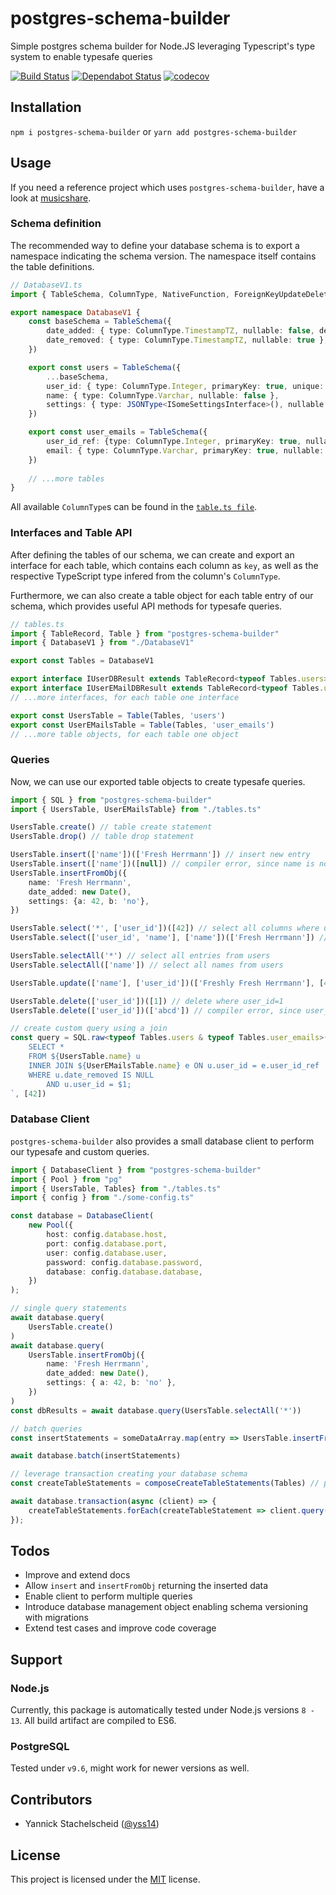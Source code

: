 # postgres-schema-builder
Simple postgres schema builder for Node.JS leveraging Typescript's type system to enable typesafe queries

[![Build Status](https://travis-ci.com/yss14/postgres-schema-builder.svg?branch=master)](https://travis-ci.com/yss14/postgres-schema-builder)
[![Dependabot Status](https://api.dependabot.com/badges/status?host=github&repo=yss14/postgres-schema-builder)](https://dependabot.com)
[![codecov](https://codecov.io/gh/yss14/postgres-schema-builder/branch/master/graph/badge.svg)](https://codecov.io/gh/yss14/postgres-schema-builder)

## Installation
`npm i postgres-schema-builder` or `yarn add postgres-schema-builder`

## Usage

If you need a reference project which uses `postgres-schema-builder`, have a look at [musicshare](https://github.com/yss14/musicshare/tree/master/projects/backend/src/database).

### Schema definition

The recommended way to define your database schema is to export a namespace indicating the schema version. The namespace itself contains the table definitions.

```typescript
// DatabaseV1.ts
import { TableSchema, ColumnType, NativeFunction, ForeignKeyUpdateDeleteRule, JSONType } from "postgres-schema-builder"

export namespace DatabaseV1 {
    const baseSchema = TableSchema({
		date_added: { type: ColumnType.TimestampTZ, nullable: false, defaultValue: { func: NativeFunction.Now } },
		date_removed: { type: ColumnType.TimestampTZ, nullable: true },
	})

	export const users = TableSchema({
		...baseSchema,
		user_id: { type: ColumnType.Integer, primaryKey: true, unique: true },
        name: { type: ColumnType.Varchar, nullable: false },
        settings: { type: JSONType<ISomeSettingsInterface>(), nullable: false },
    })

    export const user_emails = TableSchema({
        user_id_ref: {type: ColumnType.Integer, primaryKey: true, nullable: false, foreignKeys: [{ targetTable: 'users', targetColumn: 'user_id', onDelete: ForeignKeyUpdateDeleteRule.Cascade }]},
        email: { type: ColumnType.Varchar, primaryKey: true, nullable: false },
    })
    
    // ...more tables
}
```

All available `ColumnType`s can be found in the [`table.ts file`](https://github.com/yss14/postgres-schema-builder/blob/master/src/table.ts#L78).

### Interfaces and Table API

After defining the tables of our schema, we can create and export an interface for each table, which contains each column as `key`, as well as the respective TypeScript type infered from the column's `ColumnType`.

Furthermore, we can also create a table object for each table entry of our schema, which provides useful API methods for typesafe queries.

```typescript
// tables.ts
import { TableRecord, Table } from "postgres-schema-builder"
import { DatabaseV1 } from "./DatabaseV1"

export const Tables = DatabaseV1

export interface IUserDBResult extends TableRecord<typeof Tables.users> { }
export interface IUserEMailDBResult extends TableRecord<typeof Tables.user_emails> { }
// ...more interfaces, for each table one interface

export const UsersTable = Table(Tables, 'users')
export const UserEMailsTable = Table(Tables, 'user_emails')
// ...more table objects, for each table one object
```

### Queries

Now, we can use our exported table objects to create typesafe queries.

```typescript
import { SQL } from "postgres-schema-builder"
import { UsersTable, UserEMailsTable} from "./tables.ts"

UsersTable.create() // table create statement
UsersTable.drop() // table drop statement

UsersTable.insert(['name'])(['Fresh Herrmann']) // insert new entry
UsersTable.insert(['name'])([null]) // compiler error, since name is not nullable
UsersTable.insertFromObj({
	name: 'Fresh Herrmann',
	date_added: new Date(),
	settings: {a: 42, b: 'no'},
})

UsersTable.select('*', ['user_id'])([42]) // select all columns where user_id=42
UsersTable.select(['user_id', 'name'], ['name'])(['Fresh Herrmann']) // select only user_id and name where name='Fresh Herrmann'

UsersTable.selectAll('*') // select all entries from users
UsersTable.selectAll(['name']) // select all names from users

UsersTable.update(['name'], ['user_id'])(['Freshly Fresh Herrmann'], [42]) // update entry's name where user_id=42

UsersTable.delete(['user_id'])([1]) // delete where user_id=1
UsersTable.delete(['user_id'])(['abcd']) // compiler error, since user_id has type number

// create custom query using a join
const query = SQL.raw<typeof Tables.users & typeof Tables.user_emails>(`
	SELECT *
	FROM ${UsersTable.name} u
	INNER JOIN ${UserEMailsTable.name} e ON u.user_id = e.user_id_ref
	WHERE u.date_removed IS NULL
		AND u.user_id = $1;
`, [42])
```

### Database Client

`postgres-schema-builder` also provides a small database client to perform our typesafe and custom queries.

```typescript
import { DatabaseClient } from "postgres-schema-builder"
import { Pool } from "pg"
import { UsersTable, Tables} from "./tables.ts"
import { config } from "./some-config.ts"

const database = DatabaseClient(
	new Pool({
		host: config.database.host,
		port: config.database.port,
		user: config.database.user,
		password: config.database.password,
		database: config.database.database,
	})
);

// single query statements
await database.query(
    UsersTable.create()
)
await database.query(
    UsersTable.insertFromObj({
        name: 'Fresh Herrmann',
        date_added: new Date(),
        settings: { a: 42, b: 'no' },
    })
)
const dbResults = await database.query(UsersTable.selectAll('*'))

// batch queries
const insertStatements = someDataArray.map(entry => UsersTable.insertFromObj(entry))

await database.batch(insertStatements)

// leverage transaction creating your database schema
const createTableStatements = composeCreateTableStatements(Tables) // performs a topological sort on your tables defined in <Tables>

await database.transaction(async (client) => {
	createTableStatements.forEach(createTableStatement => client.query({ sql: createTableStatement }))
});
```

## Todos

* Improve and extend docs
* Allow `insert` and `insertFromObj` returning the inserted data
* Enable client to perform multiple queries
* Introduce database management object enabling schema versioning with migrations
* Extend test cases and improve code coverage

## Support

### Node.js
Currently, this package is automatically tested under Node.js versions `8 - 13`.
All build artifact are compiled to ES6.

### PostgreSQL
Tested under `v9.6`, might work for newer versions as well.

## Contributors
* Yannick Stachelscheid ([@yss14](https://github.com/yss14))

## License
This project is licensed under the [MIT](LICENSE) license.